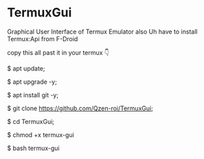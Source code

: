 # TermuxGui


Graphical User Interface of Termux Emulator
also Uh have to install Termux:Api from F-Droid

copy this all past it in your termux 👇

$ apt update;


$ apt upgrade -y;


$ apt install git -y;


$ git clone https://github.com/Qzen-roi/TermuxGui;


$ cd TermuxGui;



$ chmod +x termux-gui




$ bash termux-gui
